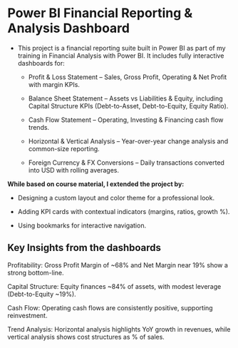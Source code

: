# Power BI Financial Reporting & Analysis Dashboard

- This project is a financial reporting suite built in Power BI as part of my training in Financial Analysis with Power BI. It includes fully interactive dashboards for:

  - Profit & Loss Statement – Sales, Gross Profit, Operating & Net Profit with margin KPIs.

  - Balance Sheet Statement – Assets vs Liabilities & Equity, including Capital Structure KPIs (Debt-to-Asset, Debt-to-Equity, Equity Ratio).

  - Cash Flow Statement – Operating, Investing & Financing cash flow trends.

  - Horizontal & Vertical Analysis – Year-over-year change analysis and common-size reporting.

  - Foreign Currency & FX Conversions – Daily transactions converted into USD with rolling averages.




**While based on course material, I extended the project by:**

  - Designing a custom layout and color theme for a professional look.

  - Adding KPI cards with contextual indicators (margins, ratios, growth %).

  - Using bookmarks for interactive navigation.

## Key Insights from the dashboards

Profitability: Gross Profit Margin of ~68% and Net Margin near 19% show a strong bottom-line.

Capital Structure: Equity finances ~84% of assets, with modest leverage (Debt-to-Equity ~19%).

Cash Flow: Operating cash flows are consistently positive, supporting reinvestment.

Trend Analysis: Horizontal analysis highlights YoY growth in revenues, while vertical analysis shows cost structures as % of sales.
